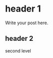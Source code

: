 <!--
.. title: another post
.. slug: another-post
.. date: 2025-08-21 19:23:50 UTC+02:00
.. tags: 
.. category: 
.. link: 
.. description: 
.. type: text
-->

# header 1
Write your post here.

## header 2

second level
